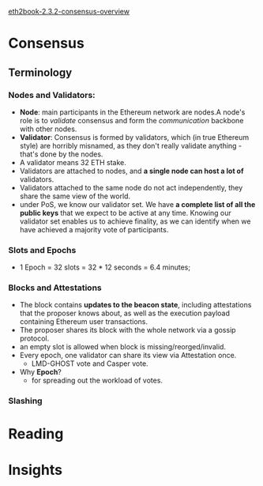 [eth2book-2.3.2-consensus-overview](https://eth2book.info/capella/part2/consensus/overview/)

# Consensus

## Terminology 

### Nodes and Validators:
- **Node**: main participants in the Ethereum network are nodes.A node's role is to *validate* consensus and form the *communication* backbone with other nodes.
- **Validator**: Consensus is formed by validators, which (in true Ethereum style) are horribly misnamed, as they don't really validate anything - that's done by the nodes.
- A validator means 32 ETH stake.
- Validators are attached to nodes, and **a single node can host a lot of** validators.
- Validators attached to the same node do not act independently, they share the same view of the world.
- under PoS, we know our validator set. We have **a complete list of all the public keys** that we expect to be active at any time. Knowing our validator set enables us to achieve finality, as we can identify when we have achieved a majority vote of participants.

### Slots and Epochs
- 1 Epoch = 32 slots = 32 * 12 seconds = 6.4 minutes;

### Blocks and Attestations
- The block contains **updates to the beacon state**, including attestations that the proposer knows about, as well as the execution payload containing Ethereum user transactions.
- The proposer shares its block with the whole network via a gossip protocol.
- an empty slot is allowed when block is missing/reorged/invalid.
- Every epoch, one validator can share its view via Attestation once.
    - LMD-GHOST vote and Casper vote.
- Why **Epoch**?
    - for spreading out the workload of votes.

### Slashing


###

# Reading

# Insights